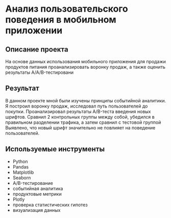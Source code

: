 # Анализ пользовательского поведения в мобильном приложении

## Описание проекта
На основе данных использования мобильного приложения для продажи продуктов питания проанализировать воронку продаж, а также оценить результаты A/A/B-тестировани

## Результат
В данном проекте мной были изучены принципы событийной аналитики. Я построил
воронку продаж, исследовал путь пользователей до покупки. Проанализировал
результаты A/B-теста введения новых шрифтов. Сравнил 2 контрольных группы между
собой, убедился в правильном разделении трафика, а затем сравнил с тестовой группой
Выявлено, что новый шрифт значительно не повлияет на поведение пользователей.

## Используемые инструменты
* Python
* Pandas
* Matplotlib
* Seaborn
* A/B-тестирование
* событийная аналитика
* продуктовые метрики
* Plotly
* проверка статистических гипотез
* визуализация данных
